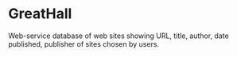 # GreatHall
Web-service database of web sites showing URL, title, author, date published, publisher of sites chosen by users. 
